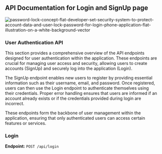 ## API Documentation for Login and SignUp page

![password-lock-concept-flat-developer-set-security-system-to-protect-account-data-and-user-lock-password-for-login-phone-application-flat-illustration-on-a-white-background-vector](https://github.com/user-attachments/assets/850d5688-46cd-4d69-a5db-f86f6a59a3c4)


### User Authentication API

This section provides a comprehensive overview of the API endpoints designed for user authentication within the application. These endpoints are crucial for managing user access and security, allowing users to create accounts (SignUp) and securely log into the application (Login).

The SignUp endpoint enables new users to register by providing essential information such as their username, email, and password. Once registered, users can then use the Login endpoint to authenticate themselves using their credentials. Proper error handling ensures that users are informed if an account already exists or if the credentials provided during login are incorrect.

These endpoints form the backbone of user management within the application, ensuring that only authenticated users can access certain features or services.

### **Login**

**Endpoint:** `POST /api/login`
